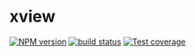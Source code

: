 # xview


[![NPM version][npm-image]][npm-url]
[![build status][travis-image]][travis-url]
[![Test coverage][coveralls-image]][coveralls-url]


[npm-image]: https://img.shields.io/npm/v/xview.svg?style=flat-square
[npm-url]: https://www.npmjs.com/package/xview
[travis-image]: https://img.shields.io/travis/plover-modules/xview/master.svg?style=flat-square
[travis-url]: https://travis-ci.org/plover-modules/xview
[coveralls-image]: https://img.shields.io/codecov/c/github/plover-modules/xview.svg?style=flat-square
[coveralls-url]: https://codecov.io/github/plover-modules/xview?branch=master

